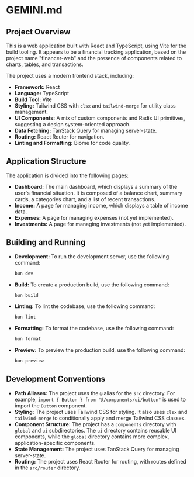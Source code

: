 # GEMINI.md

## Project Overview

This is a web application built with React and TypeScript, using Vite for the build tooling. It appears to be a financial tracking application, based on the project name "financer-web" and the presence of components related to charts, tables, and transactions.

The project uses a modern frontend stack, including:

*   **Framework:** React
*   **Language:** TypeScript
*   **Build Tool:** Vite
*   **Styling:** Tailwind CSS with `clsx` and `tailwind-merge` for utility class management.
*   **UI Components:** A mix of custom components and Radix UI primitives, suggesting a design system-oriented approach.
*   **Data Fetching:** TanStack Query for managing server-state.
*   **Routing:** React Router for navigation.
*   **Linting and Formatting:** Biome for code quality.

## Application Structure

The application is divided into the following pages:

*   **Dashboard:** The main dashboard, which displays a summary of the user's financial situation. It is composed of a balance chart, summary cards, a categories chart, and a list of recent transactions.
*   **Income:** A page for managing income, which displays a table of income data.
*   **Expenses:** A page for managing expenses (not yet implemented).
*   **Investments:** A page for managing investments (not yet implemented).

## Building and Running

*   **Development:** To run the development server, use the following command:
    ```bash
    bun dev
    ```
*   **Build:** To create a production build, use the following command:
    ```bash
    bun build
    ```
*   **Linting:** To lint the codebase, use the following command:
    ```bash
    bun lint
    ```
*   **Formatting:** To format the codebase, use the following command:
    ```bash
    bun format
    ```
*   **Preview:** To preview the production build, use the following command:
    ```bash
    bun preview
    ```

## Development Conventions

*   **Path Aliases:** The project uses the `@` alias for the `src` directory. For example, `import { Button } from "@/components/ui/button"` is used to import the `Button` component.
*   **Styling:** The project uses Tailwind CSS for styling. It also uses `clsx` and `tailwind-merge` to conditionally apply and merge Tailwind CSS classes.
*   **Component Structure:** The project has a `components` directory with `global` and `ui` subdirectories. The `ui` directory contains reusable UI components, while the `global` directory contains more complex, application-specific components.
*   **State Management:** The project uses TanStack Query for managing server-state.
*   **Routing:** The project uses React Router for routing, with routes defined in the `src/router` directory.
